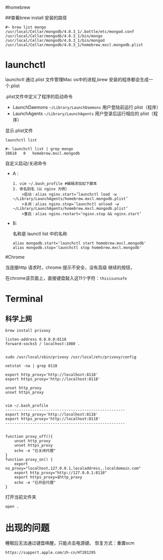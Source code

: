 #homebrew

##查看brew install 安装的路径

```
#~ brew list mongo
/usr/local/Cellar/mongodb/4.0.3_1/.bottle/etc/mongod.conf
/usr/local/Cellar/mongodb/4.0.3_1/bin/mongo
/usr/local/Cellar/mongodb/4.0.3_1/bin/mongod
/usr/local/Cellar/mongodb/4.0.3_1/homebrew.mxcl.mongodb.plist
```

# launchctl

launchctl 通过.plist 文件管理Mac os中的进程,brew 安装的程序都会生成一个.plist

 .plist文件中定义了程序的启动命令



- LaunchDaemons `~/Library/LaunchDaemons`
  用户登陆前运行 plist（程序）
- LaunchAgents `~/Library/LaunchAgents`
  用户登录后运行相应的 plist（程序）



显示.plist文件

```
launchctl list
```

```
#~ launchctl list | grep mongo 
38618	0	homebrew.mxcl.mongodb
```



自定义启动/关闭命令

* A :

  ```
  1. vim ~/.bash_profile #编辑添加如下脚本 
  2. 命名别名（以 nginx 为例）
      >启动：alias nginx.start=’launchctl load -w ~/Library/LaunchAgents/homebrew.mxcl.mongodb.plist’ 
      >关闭：alias nginx.stop=’launchctl unload -w ~/Library/LaunchAgents/homebrew.mxcl.mongodb.plist’ 
      >重启：alias nginx.restart=’nginx.stop && nginx.start’ 
  ```

  

* B:

  名称是 launctl list 中的名称

  ```
  alias mongodb.start='launchctl start homebrew.mxcl.mongodb' 
  alias mongodb.stop='launchctl stop homebrew.mxcl.mongodb'
  ```

  



#Chrome

当连接http 请求时，chrome 提示不安全，没有高级   继续的按钮，

在chrome该页面上，直接键盘敲入这11个字符：`thisisunsafe`


# Terminal
## 科学上网
```
brew install privoxy

listen-address 0.0.0.0:8118
forward-socks5 / localhost:1080 .


sudo /usr/local/sbin/privoxy /usr/local/etc/privoxy/config

netstat -na | grep 8118

export http_proxy='http://localhost:8118'
export https_proxy='http://localhost:8118'

unset http_proxy
unset https_proxy


vim ~/.bash_profile
-----------------------------------------------------
export http_proxy='http://localhost:8118'
export https_proxy='http://localhost:8118'
-----------------------------------------------------


function proxy_off(){
    unset http_proxy
    unset https_proxy
    echo -e "已关闭代理"
}
function proxy_on() {
    export no_proxy="localhost,127.0.0.1,localaddress,.localdomain.com"
    export http_proxy="http://127.0.0.1:8118"
    export https_proxy=$http_proxy
    echo -e "已开启代理"
}
```

打开当前文件夹
```
open .
```

# 出现的问题
睡眠后无法通过键盘唤醒，只能点击电源键。
恢复方式：重置scm
```
https://support.apple.com/zh-cn/HT201295
```
